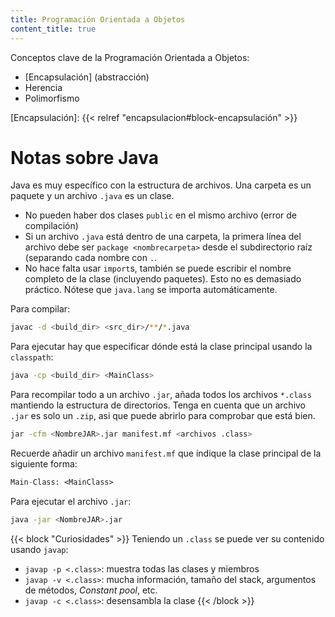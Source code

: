 ```yaml
---
title: Programación Orientada a Objetos
content_title: true
---
```


Conceptos clave de la Programación Orientada a Objetos:

- [Encapsulación] (abstracción)
- Herencia
- Polimorfismo

[Encapsulación]: {{< relref "encapsulacion#block-encapsulación" >}}

# Notas sobre Java

Java es muy específico con la estructura de archivos. Una carpeta es un paquete
y un archivo `.java` es un clase.

- No pueden haber dos clases `public` en el mismo archivo (error de compilación)
- Si un archivo `.java` está dentro de una carpeta, la primera línea del archivo
  debe ser `package <nombrecarpeta>` desde el subdirectorio raíz (separando cada
  nombre con `.`.
- No hace falta usar `import`s, también se puede escribir el nombre completo de
  la clase (incluyendo paquetes). Esto no es demasiado práctico. Nótese que
  `java.lang` se importa automáticamente.

Para compilar:

```sh {linenos=false}
javac -d <build_dir> <src_dir>/**/*.java
```

Para ejecutar hay que especificar dónde está la clase principal usando
la `classpath`:

```sh {linenos=false}
java -cp <build_dir> <MainClass>
```

Para recompilar todo a un archivo `.jar`, añada todos los archivos `*.class`
mantiendo la estructura de directorios. Tenga en cuenta que un archivo `.jar` es
solo un `.zip`, asi que puede abrirlo para comprobar que está bien.

```sh {linenos=false}
jar -cfm <NombreJAR>.jar manifest.mf <archivos .class>
```

Recuerde añadir un archivo `manifest.mf` que indique la clase principal de la
siguiente forma:

```mf {linenos=false}
Main-Class: <MainClass>
```

Para ejecutar el archivo `.jar`:

```sh {linenos=false}
java -jar <NombreJAR>.jar
```

{{< block "Curiosidades" >}}
Teniendo un `.class` se puede ver su contenido usando `javap`:

- `javap -p <.class>`: muestra todas las clases y miembros
- `javap -v <.class>`: mucha información, tamaño del stack, argumentos de
  métodos, _Constant pool_, etc.
- `javap -c <.class>`: desensambla la clase
{{< /block >}}

